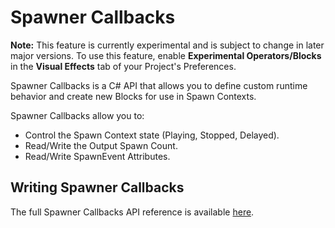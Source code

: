 # Spawner Callbacks

**Note:** This feature is currently experimental and is subject to change in later major versions. To use this feature, enable **Experimental Operators/Blocks** in the **Visual Effects** tab of your Project's Preferences.

Spawner Callbacks is a C# API that allows you to define custom runtime behavior and create new Blocks for use in Spawn Contexts.

Spawner Callbacks allow you to:

* Control the Spawn Context state (Playing, Stopped, Delayed).
* Read/Write the Output Spawn Count.
* Read/Write SpawnEvent Attributes.

## Writing Spawner Callbacks

The full Spawner Callbacks API reference is available [here](https://docs.unity3d.com/2019.3/Documentation/ScriptReference/VFX.VFXSpawnerCallbacks.html).

